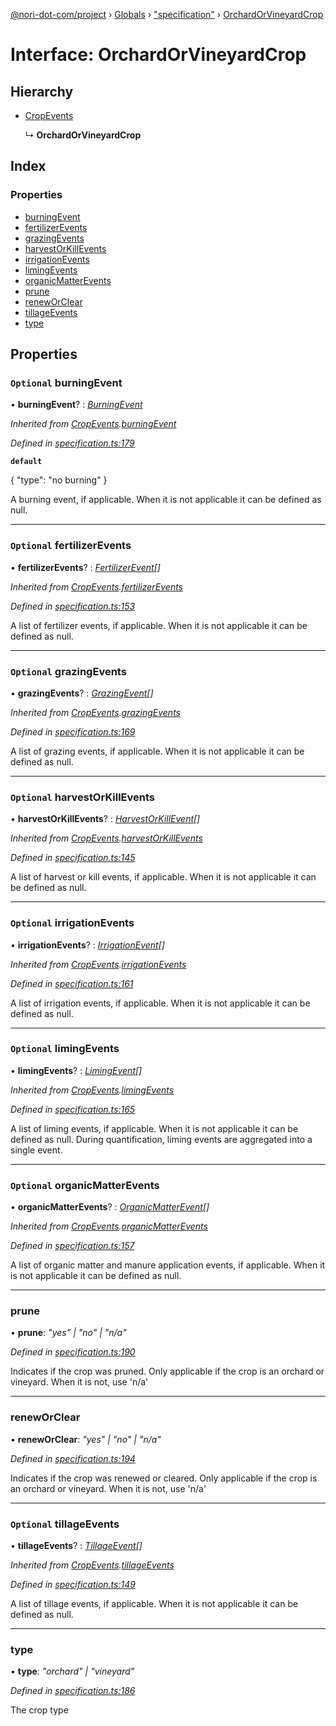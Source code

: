 [@nori-dot-com/project](../README.md) › [Globals](../globals.md) › ["specification"](../modules/_specification_.md) › [OrchardOrVineyardCrop](_specification_.orchardorvineyardcrop.md)

# Interface: OrchardOrVineyardCrop

## Hierarchy

* [CropEvents](_specification_.cropevents.md)

  ↳ **OrchardOrVineyardCrop**

## Index

### Properties

* [burningEvent](_specification_.orchardorvineyardcrop.md#optional-burningevent)
* [fertilizerEvents](_specification_.orchardorvineyardcrop.md#optional-fertilizerevents)
* [grazingEvents](_specification_.orchardorvineyardcrop.md#optional-grazingevents)
* [harvestOrKillEvents](_specification_.orchardorvineyardcrop.md#optional-harvestorkillevents)
* [irrigationEvents](_specification_.orchardorvineyardcrop.md#optional-irrigationevents)
* [limingEvents](_specification_.orchardorvineyardcrop.md#optional-limingevents)
* [organicMatterEvents](_specification_.orchardorvineyardcrop.md#optional-organicmatterevents)
* [prune](_specification_.orchardorvineyardcrop.md#prune)
* [renewOrClear](_specification_.orchardorvineyardcrop.md#reneworclear)
* [tillageEvents](_specification_.orchardorvineyardcrop.md#optional-tillageevents)
* [type](_specification_.orchardorvineyardcrop.md#type)

## Properties

### `Optional` burningEvent

• **burningEvent**? : *[BurningEvent](_specification_.burningevent.md)*

*Inherited from [CropEvents](_specification_.cropevents.md).[burningEvent](_specification_.cropevents.md#optional-burningevent)*

*Defined in [specification.ts:179](https://github.com/nori-dot-eco/nori-dot-com/blob/376c30c/packages/project/src/specification.ts#L179)*

**`default`** 

{
 "type": "no burning"
}

A burning event, if applicable. When it is not applicable it can be defined as null.

___

### `Optional` fertilizerEvents

• **fertilizerEvents**? : *[FertilizerEvent](_specification_.fertilizerevent.md)[]*

*Inherited from [CropEvents](_specification_.cropevents.md).[fertilizerEvents](_specification_.cropevents.md#optional-fertilizerevents)*

*Defined in [specification.ts:153](https://github.com/nori-dot-eco/nori-dot-com/blob/376c30c/packages/project/src/specification.ts#L153)*

A list of fertilizer events, if applicable. When it is not applicable it can be defined as null.

___

### `Optional` grazingEvents

• **grazingEvents**? : *[GrazingEvent](_specification_.grazingevent.md)[]*

*Inherited from [CropEvents](_specification_.cropevents.md).[grazingEvents](_specification_.cropevents.md#optional-grazingevents)*

*Defined in [specification.ts:169](https://github.com/nori-dot-eco/nori-dot-com/blob/376c30c/packages/project/src/specification.ts#L169)*

A list of grazing events, if applicable. When it is not applicable it can be defined as null.

___

### `Optional` harvestOrKillEvents

• **harvestOrKillEvents**? : *[HarvestOrKillEvent](_specification_.harvestorkillevent.md)[]*

*Inherited from [CropEvents](_specification_.cropevents.md).[harvestOrKillEvents](_specification_.cropevents.md#optional-harvestorkillevents)*

*Defined in [specification.ts:145](https://github.com/nori-dot-eco/nori-dot-com/blob/376c30c/packages/project/src/specification.ts#L145)*

A list of harvest or kill events, if applicable. When it is not applicable it can be defined as null.

___

### `Optional` irrigationEvents

• **irrigationEvents**? : *[IrrigationEvent](_specification_.irrigationevent.md)[]*

*Inherited from [CropEvents](_specification_.cropevents.md).[irrigationEvents](_specification_.cropevents.md#optional-irrigationevents)*

*Defined in [specification.ts:161](https://github.com/nori-dot-eco/nori-dot-com/blob/376c30c/packages/project/src/specification.ts#L161)*

A list of irrigation events, if applicable. When it is not applicable it can be defined as null.

___

### `Optional` limingEvents

• **limingEvents**? : *[LimingEvent](_specification_.limingevent.md)[]*

*Inherited from [CropEvents](_specification_.cropevents.md).[limingEvents](_specification_.cropevents.md#optional-limingevents)*

*Defined in [specification.ts:165](https://github.com/nori-dot-eco/nori-dot-com/blob/376c30c/packages/project/src/specification.ts#L165)*

A list of liming events, if applicable. When it is not applicable it can be defined as null. During quantification, liming events are aggregated into a single event.

___

### `Optional` organicMatterEvents

• **organicMatterEvents**? : *[OrganicMatterEvent](_specification_.organicmatterevent.md)[]*

*Inherited from [CropEvents](_specification_.cropevents.md).[organicMatterEvents](_specification_.cropevents.md#optional-organicmatterevents)*

*Defined in [specification.ts:157](https://github.com/nori-dot-eco/nori-dot-com/blob/376c30c/packages/project/src/specification.ts#L157)*

A list of organic matter and manure application events, if applicable. When it is not applicable it can be defined as null.

___

###  prune

• **prune**: *"yes" | "no" | "n/a"*

*Defined in [specification.ts:190](https://github.com/nori-dot-eco/nori-dot-com/blob/376c30c/packages/project/src/specification.ts#L190)*

Indicates if the crop was pruned. Only applicable if the crop is an orchard or vineyard. When it is not, use 'n/a'

___

###  renewOrClear

• **renewOrClear**: *"yes" | "no" | "n/a"*

*Defined in [specification.ts:194](https://github.com/nori-dot-eco/nori-dot-com/blob/376c30c/packages/project/src/specification.ts#L194)*

Indicates if the crop was renewed or cleared. Only applicable if the crop is an orchard or vineyard. When it is not, use 'n/a'

___

### `Optional` tillageEvents

• **tillageEvents**? : *[TillageEvent](_specification_.tillageevent.md)[]*

*Inherited from [CropEvents](_specification_.cropevents.md).[tillageEvents](_specification_.cropevents.md#optional-tillageevents)*

*Defined in [specification.ts:149](https://github.com/nori-dot-eco/nori-dot-com/blob/376c30c/packages/project/src/specification.ts#L149)*

A list of tillage events, if applicable. When it is not applicable it can be defined as null.

___

###  type

• **type**: *"orchard" | "vineyard"*

*Defined in [specification.ts:186](https://github.com/nori-dot-eco/nori-dot-com/blob/376c30c/packages/project/src/specification.ts#L186)*

The crop type
